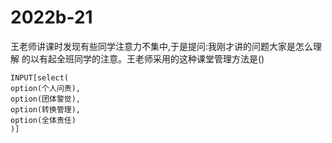 # 2022b-21
王老师讲课时发现有些同学注意力不集中,于是提问:我刚才讲的问题大家是怎么理解
的以有起全班同学的注意。王老师采用的这种课堂管理方法是()
```meta-bind
INPUT[select(
option(个人问责),
option(团体警觉),
option(转换管理),
option(全体责任)
)]
```